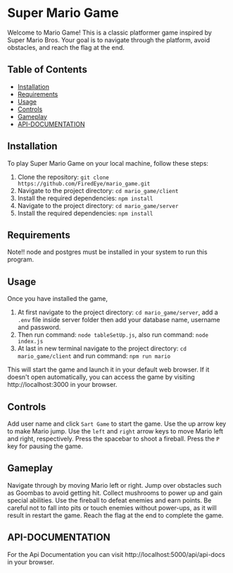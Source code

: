 # Super Mario Game

Welcome to Mario Game! This is a classic platformer game inspired by Super Mario Bros. Your goal is to navigate through the platform, avoid obstacles, and reach the flag at the end.

## Table of Contents

- [Installation](#installation)
- [Requirements](#requirements)
- [Usage](#usage)
- [Controls](#controls)
- [Gameplay](#gameplay)
- [API-DOCUMENTATION](#api-documentation)

## Installation

To play Super Mario Game on your local machine, follow these steps:

1. Clone the repository: `git clone https://github.com/FiredEye/mario_game.git`
2. Navigate to the project directory: `cd mario_game/client`
3. Install the required dependencies: `npm install`
4. Navigate to the project directory: `cd mario_game/server`
5. Install the required dependencies: `npm install`

## Requirements

Note!! node and postgres must be installed in your system to run this program.

## Usage

Once you have installed the game,

1. At first navigate to the project directory: `cd mario_game/server`, add a `.env` file inside server folder then add your database name, username and password.
2. Then run command: `node tableSetUp.js`, also run command: `node index.js`
3. At last in new terminal navigate to the project directory: `cd mario_game/client` and run command: `npm run mario`

This will start the game and launch it in your default web browser. If it doesn't open automatically, you can access the game by visiting http://localhost:3000 in your browser.

## Controls

Add user name and click `Sart Game` to start the game.
Use the up arrow key to make Mario jump.
Use the `left` and `right` arrow keys to move Mario left and right, respectively.
Press the spacebar to shoot a fireball.
Press the `P` key for pausing the game.

## Gameplay

Navigate through by moving Mario left or right.
Jump over obstacles such as Goombas to avoid getting hit.
Collect mushrooms to power up and gain special abilities.
Use the fireball to defeat enemies and earn points.
Be careful not to fall into pits or touch enemies without power-ups, as it will result in restart the game.
Reach the flag at the end to complete the game.

## API-DOCUMENTATION

For the Api Documentation you can visit http://localhost:5000/api/api-docs in your browser.
